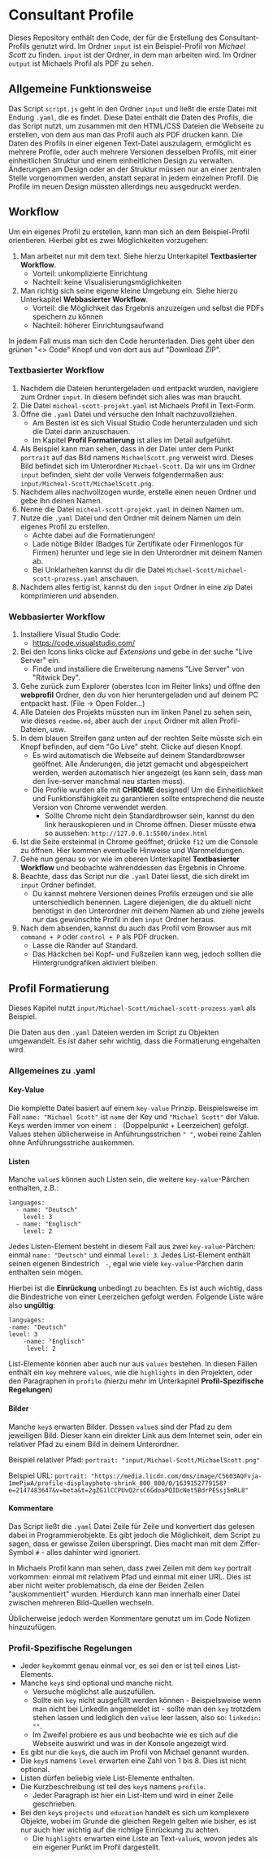 # Consultant Profile

Dieses Repository enthält den Code, der für die Erstellung des Consultant-Profils genutzt wird. Im Ordner `input` ist ein Beispiel-Profil von *Michael Scott* zu finden. `input` ist der Ordner, in dem man arbeiten wird. Im Ordner `output` ist Michaels Profil als PDF zu sehen.

## Allgemeine Funktionsweise

Das Script `script.js` geht in den Ordner `input` und ließt die erste Datei mit Endung `.yaml`, die es findet. Diese Datei enthält die Daten des Profils, die das Script nutzt, um zusammen mit den HTML/CSS Dateien die Webseite zu erstellen, von dem aus man das Profil auch als PDF drucken kann. Die Daten des Profils in einer eigenen Text-Datei auszulagern, ermöglicht es mehrere Profile, oder auch mehrere Versionen desselben Profils, mit einer einheitlichen Struktur und einem einheitlichen Design zu verwalten. Änderungen am Design oder an der Struktur müssen nur an einer zentralen Stelle vorgenommen werden, anstatt separat in jedem einzelnen Profil. Die Profile im neuen Design müssten allerdings neu ausgedruckt werden.

## Workflow

Um ein eigenes Profil zu erstellen, kann man sich an dem Beispiel-Profil orientieren. Hierbei gibt es zwei Möglichkeiten vorzugehen:

1. Man arbeitet nur mit dem text. Siehe hierzu Unterkapitel **Textbasierter Workflow**.
    - Vorteil: unkomplizierte Einrichtung
    - Nachteil: keine Visualisierungsmöglichkeiten
2. Man richtig sich seine eigene kleine Umgebung ein. Siehe hierzu Unterkapitel **Webbasierter Workflow**.
    - Vorteil: die Möglichkeit das Ergebnis anzuzeigen und selbst die PDFs speichern zu können
    - Nachteil: höherer Einrichtungsaufwand

In jedem Fall muss man sich den Code herunterladen. Dies geht über den grünen "<> Code" Knopf und von dort aus auf "Download ZIP".

### Textbasierter Workflow

1. Nachdem die Dateien heruntergeladen und entpackt wurden, navigiere zum Ordner `input`. In diesem befindet sich alles was man braucht. 
2. Die Datei `micheal-scott-projekt.yaml` ist Michaels Profil in Text-Form.
3. Öffne die `.yaml` Datei und versuche den Inhalt nachzuvollziehen.
    - Am Besten ist es sich Visual Studio Code herunterzuladen und sich die Datei darin anzuschauen.
    - Im Kapitel **Profil Formatierung** ist alles im Detail aufgeführt.
4. Als Beispiel kann man sehen, dass in der Datei unter dem Punkt `portrait` auf das Bild namens `MichaelScott.png` verweist wird. Dieses Bild befindet sich im Unterordner `Michael-Scott`. Da wir uns im Ordner `input` befinden, sieht der volle Verweis folgendermaßen aus: `input/Micheal-Scott/MichaelScott.png`. 
5. Nachdem alles nachvollzogen wurde, erstelle einen neuen Ordner und gebe ihn deinen Namen.
6. Nenne die Datei `micheal-scott-projekt.yaml` in deinen Namen um.
7. Nutze die `.yaml` Datei und den Ordner mit deinem Namen um dein eigenes Profil zu erstellen.
    - Achte dabei auf die Formatierungen!
    - Lade nötige Bilder (Badges für Zertifikate oder Firmenlogos für Firmen) herunter und lege sie in den Unterordner mit deinem Namen ab.
    - Bei Unklarheiten kannst du dir die Datei `Michael-Scott/michael-scott-prozess.yaml` anschauen.
8. Nachdem alles fertig ist, kannst du den `input` Ordner in eine zip Datei komprimieren und absenden.

### Webbasierter Workflow

1. Installiere Visual Studio Code:
    - https://code.visualstudio.com/
2. Bei den Icons links clicke auf *Extensions* und gebe in der suche "Live Server" ein.
    - Finde und installiere die Erweiterung namens "Live Server" von "Ritwick Dey".
3. Gehe zurück zum Explorer (oberstes Icon im Reiter links) und öffne den **webprofil** Ordner, den du von hier heruntergeladen und auf deinem PC entpackt hast. (File -> Open Folder...)
4. Alle Dateien des Projekts müssten nun im linken Panel zu sehen sein, wie dieses `readme.md`, aber auch der `input` Ordner mit allen Profil-Dateien, usw.
5. In dem blauen Streifen ganz unten auf der rechten Seite müsste sich ein Knopf befinden, auf dem "Go Live" steht. Clicke auf diesen Knopf.
    - Es wird automatisch die Webseite auf deinem Standardbrowser geöffnet. Alle Änderungen, die jetzt gemacht und abgespeichert werden, werden automatisch hier angezeigt (es kann sein, dass man den live-server manchmal neu starten muss).
    - Die Profile wurden alle mit **CHROME** designed! Um die Einheitlichkeit und Funktionsfähigkeit zu garantieren sollte entsprechend die neuste Version von Chrome verwendet werden. 
        - Sollte Chrome nicht dein Standardbrowser sein, kannst du den link herauskopieren und in Chrome öffnen. Dieser müsste etwa so aussehen: `http://127.0.0.1:5500/index.html`
6. Ist die Seite ersteinmal in Chrome geöffnet, drücke `f12` um die Console zu öffnen. Hier kommen eventuelle Hinweise und Warnmeldungen.
8. Gehe nun genau so vor wie im oberen Unterkapitel **Textbasierter Workflow** und beobachte währenddessen das Ergebnis in Chrome. 
9. Beachte, dass das Script nur die `.yaml` Datei liesst, die sich direkt im `input` Ordner befindet. 
    - Du kannst mehrere Versionen deines Profils erzeugen und sie alle unterschiedlich benennen. Lagere diejenigen, die du aktuell nicht benötigst in den Unterordner mit deinem Namen ab und ziehe jeweils nur das gewünschte Profil in den `input` Ordner heraus.
10. Nach dem absenden, kannst du auch das Profil vom Browser aus mit `command + P` oder `control + P` als PDF drucken.
    - Lasse die Ränder auf Standard. 
    - Das Häckchen bei Kopf- und Fußzeilen kann weg, jedoch sollten die Hintergrundgrafiken aktiviert bleiben.

## Profil Formatierung

Dieses Kapitel nutzt `input/Michael-Scott/michael-scott-prozess.yaml` als Beispiel.

Die Daten aus den `.yaml` Dateien werden im Script zu Objekten umgewandelt. Es ist daher sehr wichtig, dass die Formatierung eingehalten wird.

### Allgemeines zu .yaml

#### Key-Value

Die komplette Datei basiert auf einem `key-value` Prinzip. Beispielsweise im Fall `name: "Michael Scott"` ist `name` der Key und `"Michael Scott"` der Value. Keys werden immer von einem `: ` (Doppelpunkt + Leerzeichen) gefolgt. Values stehen üblicherweise in Anführungsstrichen `" "`, wobei reine Zahlen ohne Anführungsstriche auskommen. 

#### Listen

Manche `value`s können auch Listen sein, die weitere `key-value`-Pärchen enthalten, z.B.:
```
languages:
  - name: "Deutsch"
    level: 3
  - name: "Englisch"
    level: 2
```
Jedes Listen-Element besteht in diesem Fall aus zwei `key-value`-Pärchen: einmal `name: "Deutsch"` und einmal `level: 3`. Jedes List-Element enthält seinen eigenen Bindestrich `  - `, egal wie viele `key-value`-Pärchen darin enthalten sein mögen. 

Hierbei ist die **Einrückung** unbedingt zu beachten. Es ist auch wichtig, dass die Bindestriche von einer Leerzeichen gefolgt werden. Folgende Liste wäre also **ungültig**:
```
languages:
-name: "Deutsch"
level: 3
    -name: "Englisch"
     level: 2
```

List-Elemente können aber auch nur aus `values` bestehen. In diesen Fällen enthält ein `key` mehrere `values`, wie die `highlights` in den Projekten, oder den Paragraphen in `profile` (hierzu mehr im Unterkapitel **Profil-Spezifische Regelungen**)

#### Bilder

Manche `key`s erwarten Bilder. Dessen `value`s sind der Pfad zu dem jeweiligen Bild. Dieser kann ein direkter Link aus dem Internet sein, oder ein relativer Pfad zu einem Bild in deinem Unterordner. 

Beispiel relativer Pfad:
`portrait: "input/Michael-Scott/MichaelScott.png"`

Beispiel URL:
`portrait: "https://media.licdn.com/dms/image/C5603AQFvja-1mePjwA/profile-displayphoto-shrink_800_800/0/1639152779158?e=2147483647&v=beta&t=2gZG1lCCPUvQ2rsC6GdoaPQIDcNet5BdrPESsj5mRL8"`

#### Kommentare

Das Script ließt die `.yaml` Datei Zeile für Zeile und konvertiert das gelesen dabei in Programmierobjekte. Es gibt jedoch die Möglichkeit, dem Script zu sagen, dass er gewisse Zeilen überspringt. Dies macht man mit dem Ziffer-Symbol `#` - alles dahinter wird ignoriert.

In Michaels Profil kann man sehen, dass zwei Zeilen mit dem `key` portrait vorkommen: einmal mit relativem Pfad und einmal mit einer URL. Dies ist aber nicht weiter problematisch, da eine der Beiden Zeilen "auskommentiert" wurden. Hierdurch kann man innerhalb einer Datei zwischen mehreren Bild-Quellen wechseln. 

Üblicherweise jedoch werden Kommentare genutzt um im Code Notizen hinzuzufügen.

### Profil-Spezifische Regelungen

- Jeder `key`kommt genau einmal vor, es sei den er ist teil eines List-Elements.
- Manche `key`s sind optional und manche nicht.
    - Versuche möglichst alle auszufüllen. 
    - Sollte ein `key` nicht ausgefüllt werden können - Beispielsweise wenn man nicht bei LinkedIn angemeldet ist - sollte man den `key` trotzdem stehen lassen und lediglich den `value` leer lassen, also so: `linkedin: ""`.
    - Im Zweifel probiere es aus und beobachte wie es sich auf die Webseite auswirkt und was in der Konsole angezeigt wird.
- Es gibt nur die `key`s, die auch im Profil von Michael genannt wurden.
- Die `key`s namens `level` erwarten eine Zahl von 1 bis 8. Dies ist nicht optional.
- Listen dürfen beliebig viele List-Elemente enthalten.
- Die Kurzbeschreibung ist teil des `key`s namens `profile`.
    - Jeder Paragraph ist hier ein List-Item und wird in einer Zeile geschrieben.
- Bei den `key`s `projects` und `education` handelt es sich um komplexere Objekte, wobei im Grunde die gleichen Regeln gelten wie bisher, es ist nur auch hier wichtig auf die richtige Einrückung zu achten. 
    - Die `highlights` erwarten eine Liste an Text-`value`s, wovon jedes als ein eigener Punkt im Profil dargestellt.